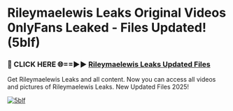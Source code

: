 # Rileymaelewis Leaks Original Videos 0nlyFans Leaked - Files Updated! (5blf)

<h3>🔴 CLICK HERE 🌐==►► <a href="https://tinyurl.com/2m67pmp6" rel="nofollow">Rileymaelewis Leaks Updated Files</a></h3>

Get Rileymaelewis Leaks and all content. Now you can access all videos and pictures of Rileymaelewis Leaks. New Updated Files 2025!

[![5blf](https://i.imgur.com/H4QAA4z.gif)](https://tinyurl.com/2m67pmp6)